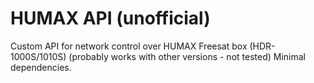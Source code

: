 # HUMAX API (unofficial)

Custom API for network control over HUMAX Freesat box (HDR-1000S/1010S) (probably works with other versions - not tested)
Minimal dependencies.
